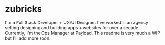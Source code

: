 # zubricks
I'm a Full Stack Developer + UX/UI Designer. I've worked in an agency setting designing and building apps + websites for over a decade. Currently, I'm the Ops Manager at Payload. This readme is very much a WIP but I'll add more soon.